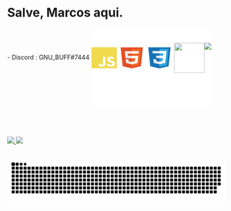 <h1> Salve, Marcos aqui. </h1>
- Discord : GNU_BUFF#7444

<div style="display:inline-block; background-color: white"><br><br>
  <img align="center" height="50" width="60" src="https://raw.githubusercontent.com/devicons/devicon/master/icons/javascript/javascript-plain.svg">
  <img align="center" height="50" width="60" src="https://raw.githubusercontent.com/devicons/devicon/master/icons/html5/html5-original.svg">
  <img align="center" height="50" width="60" src="https://raw.githubusercontent.com/devicons/devicon/master/icons/css3/css3-original.svg">
  <img align="center" height="70" width="70" src="https://media.discordapp.net/attachments/870398421117317120/879443409327231046/bash-original.png">
  <img align="right" height="150" src="https://cdn.discordapp.com/attachments/870398421117317120/879440870003322900/mp4.gif">
</div>

<div> <br><br><br><br>
  <a href="https://github.com/mar-vinicius">
  <img height="180em" src="https://github-readme-stats.vercel.app/api?username=mar-vinicius&show_icons=true&theme=dark&include_all_commits=true"/>
  <img height="180em" src="https://github-readme-stats.vercel.app/api/top-langs/?username=mar-vinicius&layout=compact&langs_count=7&theme=dark"/>
  
</div>
  
<div><br>
  
</div>
  
![Snake animation](https://github.com/mar-vinicius/mar-vinicius/blob/output/github-contribution-grid-snake.svg)
